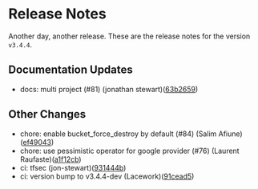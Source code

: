 # Release Notes
Another day, another release. These are the release notes for the version `v3.4.4`.

## Documentation Updates
* docs: multi project (#81) (jonathan stewart)([63b2659](https://github.com/lacework/terraform-gcp-audit-log/commit/63b2659dc517f1bb63a8512229218940023085f3))
## Other Changes
* chore: enable bucket_force_destroy by default (#84) (Salim Afiune)([ef49043](https://github.com/lacework/terraform-gcp-audit-log/commit/ef490437a1c15f1497974b84ff43f9963ae26013))
* chore: use pessimistic operator for google provider (#76) (Laurent Raufaste)([a1f12cb](https://github.com/lacework/terraform-gcp-audit-log/commit/a1f12cb91ae2e8a0b0a0955c5f2368bf0140b82a))
* ci: tfsec (jon-stewart)([931444b](https://github.com/lacework/terraform-gcp-audit-log/commit/931444b15deb8b3d00946f60f85268ad43f21ba4))
* ci: version bump to v3.4.4-dev (Lacework)([91cead5](https://github.com/lacework/terraform-gcp-audit-log/commit/91cead559ef636d53f7920846e907a976817fe19))
